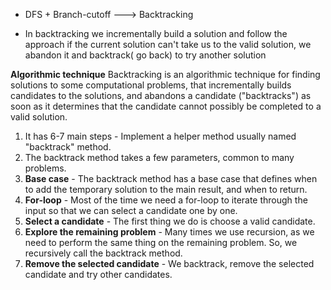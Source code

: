 - DFS + Branch-cutoff ---> Backtracking

- In backtracking we incrementally build a solution and follow the approach if the current solution can't take us to the valid solution, we abandon it and backtrack( go back) to try another solution



**Algorithmic technique**
Backtracking is an algorithmic technique for finding solutions to some computational problems, that incrementally builds candidates to the solutions, and abandons a candidate ("backtracks") as soon as it determines that the candidate cannot possibly be completed to a valid solution.

1. It has 6-7 main steps -
Implement a helper method usually named "backtrack" method.
2. The backtrack method takes a few parameters, common to many problems.
3. **Base case** - The backtrack method has a base case that defines when to add the temporary solution to the main result, and when to return.
4. **For-loop** - Most of the time we need a for-loop to iterate
through the input so that we can select a candidate one
by one.
5. **Select a candidate** - The first thing we do is choose a valid candidate.
6. **Explore the remaining problem** - Many times we use recursion, as we need to perform the same thing on the remaining problem. So, we recursively call the backtrack method.
7. **Remove the selected candidate** - We backtrack, remove the selected candidate and try other candidates.
